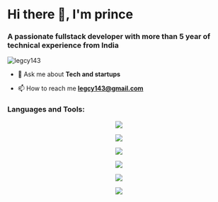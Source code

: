 <h1>Hi there 👋, I'm prince</h1>
<h3>A passionate fullstack developer with more than 5 year of technical experience from India</h3>

<p align="left"> <img src="https://komarev.com/ghpvc/?username=legcy143&label=Profile%20views&color=0e75b6&style=flat" alt="legcy143" /> </p>


- 💬 Ask me about **Tech and startups**

- 📫 How to reach me **legcy143@gmail.com**



<h3 align="left">Languages and Tools:</h3>
<p align="center">
    <img src="https://skillicons.dev/icons?i=c,cpp,java,python,php,jquery,js,ts,go,rust,terraform,threejs">
</p>

<p align="center">
    <img src="https://skillicons.dev/icons?i=nodejs,express,graphql,flask,django,mysql,spring,nestjs,redis,mongodb,postgres">
</p>
<p align="center">
    <img src="https://skillicons.dev/icons?i=aws,azure,kubernetes,docker,nginx,grafana,jenkins,ansible">
</p>
<p align="center">
    <img src="https://skillicons.dev/icons?i=html,css,sass,tailwind,bootstrap,materialui,pug,react,regex,astro,wordpress">
</p>

<p align="center">
    <img src="https://skillicons.dev/icons?i=opencv,tensorflow,webpack,npm,pnpm,yarn,bun">
</p>
<p align="center">
    <img src="https://skillicons.dev/icons?i=vscode,vim,unity,linux,ubuntu,debian,postman,vercel,netlify,replit,notion,github">
</p>